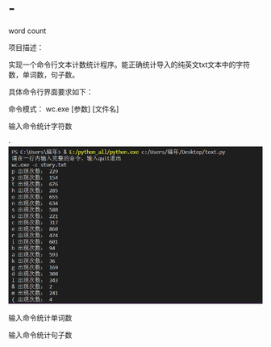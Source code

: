 # -
word count

项目描述：

实现一个命令行文本计数统计程序。能正确统计导入的纯英文txt文本中的字符数，单词数，句子数。

具体命令行界面要求如下：

命令模式： wc.exe [参数] [文件名]

输入命令统计字符数

·![avatar](https://github.com/baqiyizhuanshen/-/blob/master/QQ%E5%9B%BE%E7%89%8720191021180652.png)


输入命令统计单词数

输入命令统计句子数

